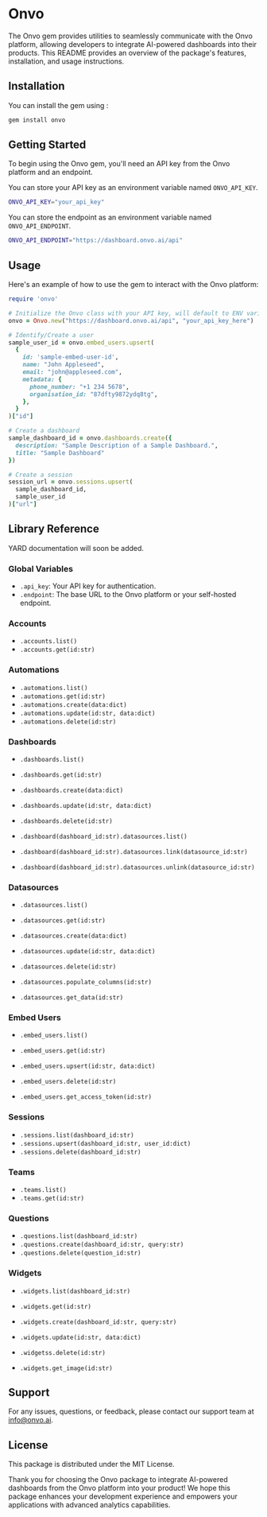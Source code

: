 # Onvo

The Onvo gem provides utilities to seamlessly communicate with the Onvo platform, allowing developers to integrate AI-powered dashboards into their products. This README provides an overview of the package's features, installation, and usage instructions.

## Installation

You can install the gem using :

```bash
gem install onvo
```

## Getting Started

To begin using the Onvo gem, you'll need an API key from the Onvo platform and an endpoint.

You can store your API key as an environment variable named `ONVO_API_KEY`.

```bash
ONVO_API_KEY="your_api_key"
```

You can store the endpoint as an environment variable named `ONVO_API_ENDPOINT`.

```bash
ONVO_API_ENDPOINT="https://dashboard.onvo.ai/api"
```

## Usage

Here's an example of how to use the gem to interact with the Onvo platform:

```ruby
require 'onvo'

# Initialize the Onvo class with your API key, will default to ENV variables if not given.
onvo = Onvo.new("https://dashboard.onvo.ai/api", "your_api_key_here")

# Identify/Create a user
sample_user_id = onvo.embed_users.upsert(
  {
    id: 'sample-embed-user-id',
    name: "John Appleseed",
    email: "john@appleseed.com",
    metadata: {
      phone_number: "+1 234 5678",
      organisation_id: "87dfty9872ydq8tg",
    },
  }
)["id"]

# Create a dashboard
sample_dashboard_id = onvo.dashboards.create({
  description: "Sample Description of a Sample Dashboard.",
  title: "Sample Dashboard"
})

# Create a session
session_url = onvo.sessions.upsert(
  sample_dashboard_id,
  sample_user_id
)["url"]
```

## Library Reference

YARD documentation will soon be added.

### Global Variables
- `.api_key`: Your API key for authentication.
- `.endpoint`: The base URL to the Onvo platform or your self-hosted endpoint.

### Accounts
- `.accounts.list()`
- `.accounts.get(id:str)`

### Automations
- `.automations.list()`
- `.automations.get(id:str)`
- `.automations.create(data:dict)`
- `.automations.update(id:str, data:dict)`
- `.automations.delete(id:str)`

### Dashboards
- `.dashboards.list()`
- `.dashboards.get(id:str)`
- `.dashboards.create(data:dict)`
- `.dashboards.update(id:str, data:dict)`
- `.dashboards.delete(id:str)`

- `.dashboard(dashboard_id:str).datasources.list()`
- `.dashboard(dashboard_id:str).datasources.link(datasource_id:str)`
- `.dashboard(dashboard_id:str).datasources.unlink(datasource_id:str)`

### Datasources
- `.datasources.list()`
- `.datasources.get(id:str)`
- `.datasources.create(data:dict)`
- `.datasources.update(id:str, data:dict)`
- `.datasources.delete(id:str)`

- `.datasources.populate_columns(id:str)`
- `.datasources.get_data(id:str)`

### Embed Users
- `.embed_users.list()`
- `.embed_users.get(id:str)`
- `.embed_users.upsert(id:str, data:dict)`
- `.embed_users.delete(id:str)`

- `.embed_users.get_access_token(id:str)`

### Sessions
- `.sessions.list(dashboard_id:str)`
- `.sessions.upsert(dashboard_id:str, user_id:dict)`
- `.sessions.delete(dashboard_id:str)`

### Teams
- `.teams.list()`
- `.teams.get(id:str)`

### Questions
- `.questions.list(dashboard_id:str)`
- `.questions.create(dashboard_id:str, query:str)`
- `.questions.delete(question_id:str)`

### Widgets
- `.widgets.list(dashboard_id:str)`
- `.widgets.get(id:str)`
- `.widgets.create(dashboard_id:str, query:str)`
- `.widgets.update(id:str, data:dict)`
- `.widgetss.delete(id:str)`

- `.widgets.get_image(id:str)`

## Support

For any issues, questions, or feedback, please contact our support team at info@onvo.ai.

## License

This package is distributed under the MIT License.

Thank you for choosing the Onvo package to integrate AI-powered dashboards from the Onvo platform into your product! We hope this package enhances your development experience and empowers your applications with advanced analytics capabilities.

